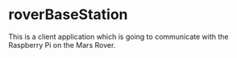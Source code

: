 # roverBaseStation
This is a client application which is going to communicate with the Raspberry Pi on the Mars Rover.

